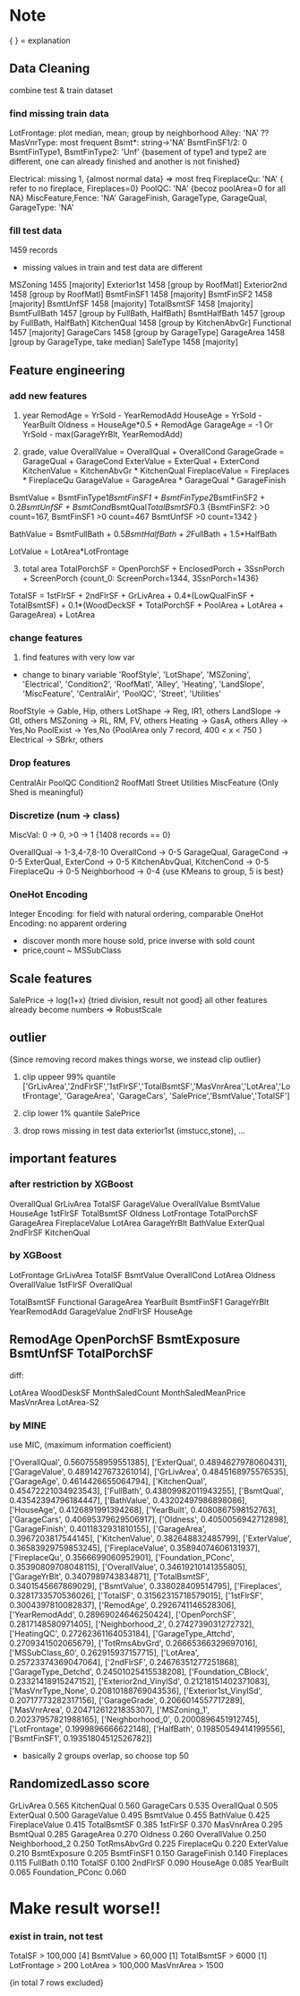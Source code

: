 # Note
{ } = explanation

## Data Cleaning
combine test & train dataset

### find missing train data
LotFrontage: plot median, mean; group by neighborhood
Alley: 'NA' ??
MasVnrType: most frequent
Bsmt*: string->'NA'
BsmtFinSF1/2: 0
BsmtFinType1, BsmtFinType2: 'Unf'
  {basement of type1 and type2 are different, one can already finished and another is not finished}

Electrical: missing 1, {almost normal data} => most freq
FireplaceQu: 'NA'
  { refer to no fireplace, Fireplaces=0}
PoolQC: 'NA'
  {becoz poolArea=0 for all NA}
MiscFeature,Fence: 'NA'
GarageFinish, GarageType, GarageQual, GarageType: 'NA'

### fill test data
1459 records
- missing values in train and test data are different
      
MSZoning        1455 [majority]
Exterior1st     1458 [group by RoofMatl]
Exterior2nd     1458 [group by RoofMatl]
BsmtFinSF1      1458 [majority]
BsmtFinSF2      1458 [majority]
BsmtUnfSF       1458 [majority]
TotalBsmtSF     1458 [majority]
BsmtFullBath    1457 [group by FullBath, HalfBath]
BsmtHalfBath    1457 [group by FullBath, HalfBath]
KitchenQual     1458 [group by KitchenAbvGr]
Functional      1457 [majority]
GarageCars      1458 [group by GarageType]
GarageArea      1458 [group by GarageType, take median]
SaleType        1458 [majority]


## Feature engineering
### add new features
1. year 
RemodAge = YrSold - YearRemodAdd
HouseAge = YrSold - YearBuilt
Oldness = HouseAge*0.5 + RemodAge
GarageAge = -1 Or YrSold - max(GarageYrBlt, YearRemodAdd)

2. grade, value
OverallValue = OverallQual + OverallCond
GarageGrade = GarageQual + GarageCond
ExterValue = ExterQual + ExterCond
KitchenValue = KitchenAbvGr * KitchenQual
FireplaceValue = Fireplaces * FireplaceQu
GarageValue = GarageArea * GarageQual * GarageFinish

BsmtValue = BsmtFinType1*BsmtFinSF1 + BsmtFinType2*BsmtFinSF2 + 0.2*BsmtUnfSF + BsmtCond*BsmtQual*TotalBsmtSF*0.3
{BsmtFinSF2: >0 count=167, BsmtFinSF1 >0 count=467
BsmtUnfSF >0 count=1342
}

BathValue = BsmtFullBath + 0.5*BsmtHalfBath + 2*FullBath + 1.5*HalfBath

LotValue = LotArea*LotFrontage 

3. total area
TotalPorchSF = OpenPorchSF + EnclosedPorch + 3SsnPorch + ScreenPorch
{count_0: ScreenPorch=1344, 3SsnPorch=1436}

TotalSF = 1stFlrSF + 2ndFlrSF + GrLivArea + 0.4*(LowQualFinSF + TotalBsmtSF) + 0.1*(WoodDeckSF + TotalPorchSF + PoolArea + LotArea + GarageArea) + LotArea


### change features
1. find features with very low var
- change to binary variable
'RoofStyle', 'LotShape', 'MSZoning', 'Electrical', 'Condition2', 'RoofMatl', 'Alley', 'Heating', 'LandSlope', 'MiscFeature', 'CentralAir', 'PoolQC', 'Street', 'Utilities'

RoofStyle -> Gable, Hip, others
LotShape -> Reg, IR1, others
LandSlope -> Gtl, others
MSZoning -> RL, RM, FV, others
Heating -> GasA, others
Alley -> Yes,No
PoolExist -> Yes,No
  {PoolArea only 7 record, 400 < x < 750 }
Electrical -> SBrkr, others

### Drop features
CentralAir
PoolQC
Condition2
RoofMatl
Street
Utilities
MiscFeature {Only Shed is meaningful}

### Discretize (num -> class)
MiscVal: 0 -> 0, >0 -> 1
 {1408 records == 0}

OverallQual -> 1-3,4-7,8-10
OverallCond -> 0-5
GarageQual, GarageCond -> 0-5
ExterQual, ExterCond -> 0-5
KitchenAbvQual, KitchenCond -> 0-5
FireplaceQu -> 0-5
Neighborhood -> 0-4   {use KMeans to group, 5 is best}


### OneHot Encoding
Integer Encoding: for field with natural ordering, comparable
OneHot Encoding: no apparent ordering
- discover month more house sold, price inverse with sold count
- price,count ~ MSSubClass

## Scale features
SalePrice -> log(1+x)
  {tried division, result not good}
all other features already become numbers => RobustScale


## outlier
{Since removing record makes things worse, we instead clip outlier}
1. clip uppeer 99% quantile
['GrLivArea','2ndFlrSF','1stFlrSF','TotalBsmtSF','MasVnrArea','LotArea','LotFrontage', 'GarageArea', 'GarageCars', 'SalePrice','BsmtValue','TotalSF']
2. clip lower 1% quantile
SalePrice



3. drop rows missing in test data
exterior1st (imstucc,stone), ...

## important features
### after restriction by XGBoost 
OverallQual
GrLivArea
TotalSF
GarageValue
OverallValue
BsmtValue
HouseAge
1stFlrSF
TotalBsmtSF
Oldness
LotFrontage
TotalPorchSF
GarageArea
FireplaceValue
LotArea
GarageYrBlt
BathValue
ExterQual
2ndFlrSF
KitchenQual


### by XGBoost
LotFrontage
GrLivArea
TotalSF
BsmtValue
OverallCond
LotArea
Oldness
OverallValue
1stFlrSF
OverallQual

TotalBsmtSF
Functional
GarageArea
YearBuilt
BsmtFinSF1
GarageYrBlt
YearRemodAdd
GarageValue
2ndFlrSF
HouseAge

RemodAge
OpenPorchSF
BsmtExposure
BsmtUnfSF
TotalPorchSF
-----
diff:

LotArea
WoodDeskSF
MonthSaledCount
MonthSaledMeanPrice
MasVnrArea
LotArea-S2

### by MINE
use MIC, (maximum information coefficient)

['OverallQual', 0.5607558959551385],
['ExterQual', 0.4894627978060431],
['GarageValue', 0.4891427673261014],
['GrLivArea', 0.4845168975576535],
['GarageAge', 0.4614426655064794],
['KitchenQual', 0.45472221034923543],
['FullBath', 0.43809982011943255],
['BsmtQual', 0.43542394796184447],
['BathValue', 0.43202497986898086],
['HouseAge', 0.4126891991394268],
['YearBuilt', 0.4080867598152763],
['GarageCars', 0.40695379629506917],
['Oldness', 0.4050056942712898],
['GarageFinish', 0.4011832931810155],
['GarageArea', 0.3967203817544145],
['KitchenValue', 0.382648832485799],
['ExterValue', 0.36583929759853245],
['FireplaceValue', 0.35894074606131937],
['FireplaceQu', 0.3566699060952901],
['Foundation_PConc', 0.35390809708048115],
['OverallValue', 0.34619210141355805],
['GarageYrBlt', 0.3407989743834871],
['TotalBsmtSF', 0.3401545667869029],
['BsmtValue', 0.338028409514795],
['Fireplaces', 0.3281733570536026],
['TotalSF', 0.31562315718579015],
['1stFlrSF', 0.3004397810082837],
['RemodAge', 0.2926741146528306],
['YearRemodAdd', 0.28969024646250424],
['OpenPorchSF', 0.2817148580971405],
['Neighborhood_2', 0.2742739031272732],
['HeatingQC', 0.27262361164053184],
['GarageType_Attchd', 0.2709341502065679],
['TotRmsAbvGrd', 0.26665366329697016],
['MSSubClass_60', 0.262915937157715],
['LotArea', 0.25723374369047064],
['2ndFlrSF', 0.24676351277251868],
['GarageType_Detchd', 0.24501025415538208],
['Foundation_CBlock', 0.23321418915247152],
['Exterior2nd_VinylSd', 0.21218151402371083],
['MasVnrType_None', 0.20810188769043536],
['Exterior1st_VinylSd', 0.20717773282317156],
['GarageGrade', 0.2066014557717289],
['MasVnrArea', 0.20471261221835307],
['MSZoning_1', 0.20237957821988165],
['Neighborhood_0', 0.2000896451912745],
['LotFrontage', 0.1999896666622148],
['HalfBath', 0.19850549414199556],
['BsmtFinSF1', 0.19351804512526782]]

- basically 2 groups overlap, so choose top 50

## RandomizedLasso score
GrLivArea       	0.565
KitchenQual       	0.560
GarageCars        	0.535
OverallQual       	0.505
ExterQual       	0.500
GarageValue       	0.495
BsmtValue       	0.455
BathValue       	0.425
FireplaceValue        	0.415
TotalBsmtSF       	0.385
1stFlrSF        	0.370
MasVnrArea        	0.295
BsmtQual        	0.285
GarageArea        	0.270
Oldness       	0.260
OverallValue        	0.250
Neighborhood_2        	0.250
TotRmsAbvGrd        	0.225
FireplaceQu       	0.220
ExterValue        	0.210
BsmtExposure        	0.205
BsmtFinSF1        	0.150
GarageFinish        	0.140
Fireplaces        	0.115
FullBath        	0.110
TotalSF       	0.100
2ndFlrSF        	0.090
HouseAge        	0.085
YearBuilt       	0.065
Foundation_PConc        	0.060


# Make result worse!!
### exist in train, not test
TotalSF > 100,000 [4]
BsmtValue > 60,000 [1]
TotalBsmtSF > 6000 [1]
LotFrontage > 200
LotArea > 100,000
MasVnrArea > 1500

{in total 7 rows excluded}



